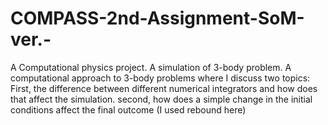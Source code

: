 # COMPASS-2nd-Assignment-SoM-ver.-
A Computational physics project. A simulation of 3-body problem.
A computational approach to 3-body problems where I discuss two topics:
First, the difference between different numerical integrators and how does that affect the simulation.
second, how does a simple change in the initial conditions affect the final outcome (I used rebound here)
